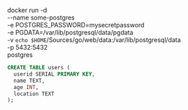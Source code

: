 docker run -d \
 --name some-postgres \
 -e POSTGRES_PASSWORD=mysecretpassword \
 -e PGDATA=/var/lib/postgresql/data/pgdata \
 -v `echo $HOME`/Sources/go/web/data:/var/lib/postgresql/data \
 -p 5432:5432 \
 postgres

```SQL
CREATE TABLE users (
  userid SERIAL PRIMARY KEY,
  name TEXT,
  age INT,
  location TEXT
);
```
